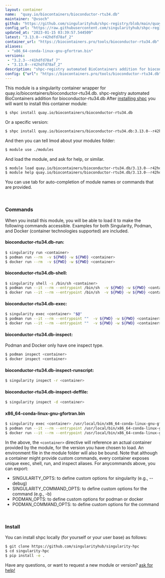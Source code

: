 ```yaml
---
layout: container
name:  "quay.io/biocontainers/bioconductor-rtu34.db"
maintainer: "@vsoch"
github: "https://github.com/singularityhub/shpc-registry/blob/main/quay.io/biocontainers/bioconductor-rtu34.db/container.yaml"
config_url: "https://raw.githubusercontent.com/singularityhub/shpc-registry/main/quay.io/biocontainers/bioconductor-rtu34.db/container.yaml"
updated_at: "2023-01-15 03:39:57.544509"
latest: "3.13.0--r42hdfd78af_2"
container_url: "https://biocontainers.pro/tools/bioconductor-rtu34.db"
aliases:
 - "x86_64-conda-linux-gnu-gfortran.bin"
versions:
 - "3.2.3--r41hdfd78af_7"
 - "3.13.0--r42hdfd78af_2"
description: "shpc-registry automated BioContainers addition for bioconductor-rtu34.db"
config: {"url": "https://biocontainers.pro/tools/bioconductor-rtu34.db", "maintainer": "@vsoch", "description": "shpc-registry automated BioContainers addition for bioconductor-rtu34.db", "latest": {"3.13.0--r42hdfd78af_2": "sha256:6436ada9d592ad155b28a0b6d8e60f76aef504f462ae0d00fdab5c5d604a64bc"}, "tags": {"3.2.3--r41hdfd78af_7": "sha256:0987310da61db7ce8e008747c37560a9f1c0230977ad39573094d9bd8fe5bf50", "3.13.0--r42hdfd78af_2": "sha256:6436ada9d592ad155b28a0b6d8e60f76aef504f462ae0d00fdab5c5d604a64bc"}, "docker": "quay.io/biocontainers/bioconductor-rtu34.db", "aliases": {"x86_64-conda-linux-gnu-gfortran.bin": "/usr/local/bin/x86_64-conda-linux-gnu-gfortran.bin"}}
---
```


This module is a singularity container wrapper for quay.io/biocontainers/bioconductor-rtu34.db.
shpc-registry automated BioContainers addition for bioconductor-rtu34.db
After [installing shpc](#install) you will want to install this container module:


```bash
$ shpc install quay.io/biocontainers/bioconductor-rtu34.db
```

Or a specific version:

```bash
$ shpc install quay.io/biocontainers/bioconductor-rtu34.db:3.13.0--r42hdfd78af_2
```

And then you can tell lmod about your modules folder:

```bash
$ module use ./modules
```

And load the module, and ask for help, or similar.

```bash
$ module load quay.io/biocontainers/bioconductor-rtu34.db/3.13.0--r42hdfd78af_2
$ module help quay.io/biocontainers/bioconductor-rtu34.db/3.13.0--r42hdfd78af_2
```

You can use tab for auto-completion of module names or commands that are provided.

<br>

### Commands

When you install this module, you will be able to load it to make the following commands accessible.
Examples for both Singularity, Podman, and Docker (container technologies supported) are included.

#### bioconductor-rtu34.db-run:

```bash
$ singularity run <container>
$ podman run --rm  -v ${PWD} -w ${PWD} <container>
$ docker run --rm  -v ${PWD} -w ${PWD} <container>
```

#### bioconductor-rtu34.db-shell:

```bash
$ singularity shell -s /bin/sh <container>
$ podman run --it --rm --entrypoint /bin/sh  -v ${PWD} -w ${PWD} <container>
$ docker run --it --rm --entrypoint /bin/sh  -v ${PWD} -w ${PWD} <container>
```

#### bioconductor-rtu34.db-exec:

```bash
$ singularity exec <container> "$@"
$ podman run --it --rm --entrypoint ""  -v ${PWD} -w ${PWD} <container> "$@"
$ docker run --it --rm --entrypoint ""  -v ${PWD} -w ${PWD} <container> "$@"
```

#### bioconductor-rtu34.db-inspect:

Podman and Docker only have one inspect type.

```bash
$ podman inspect <container>
$ docker inspect <container>
```

#### bioconductor-rtu34.db-inspect-runscript:

```bash
$ singularity inspect -r <container>
```

#### bioconductor-rtu34.db-inspect-deffile:

```bash
$ singularity inspect -d <container>
```


#### x86_64-conda-linux-gnu-gfortran.bin

```bash
$ singularity exec <container> /usr/local/bin/x86_64-conda-linux-gnu-gfortran.bin
$ podman run --it --rm --entrypoint /usr/local/bin/x86_64-conda-linux-gnu-gfortran.bin   -v ${PWD} -w ${PWD} <container> -c " $@"
$ docker run --it --rm --entrypoint /usr/local/bin/x86_64-conda-linux-gnu-gfortran.bin   -v ${PWD} -w ${PWD} <container> -c " $@"
```



In the above, the `<container>` directive will reference an actual container provided
by the module, for the version you have chosen to load. An environment file in the
module folder will also be bound. Note that although a container
might provide custom commands, every container exposes unique exec, shell, run, and
inspect aliases. For anycommands above, you can export:

 - SINGULARITY_OPTS: to define custom options for singularity (e.g., --debug)
 - SINGULARITY_COMMAND_OPTS: to define custom options for the command (e.g., -b)
 - PODMAN_OPTS: to define custom options for podman or docker
 - PODMAN_COMMAND_OPTS: to define custom options for the command

<br>

### Install

You can install shpc locally (for yourself or your user base) as follows:

```bash
$ git clone https://github.com/singularityhub/singularity-hpc
$ cd singularity-hpc
$ pip install -e .
```

Have any questions, or want to request a new module or version? [ask for help!](https://github.com/singularityhub/singularity-hpc/issues)